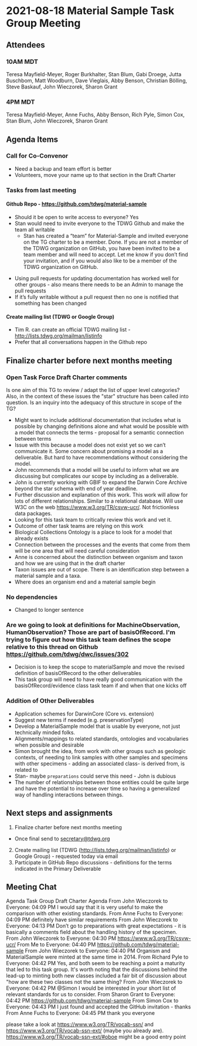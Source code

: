 # 2021-08-18 Material Sample Task Group Meeting
## Attendees
### 10AM MDT
Teresa Mayfield-Meyer, Roger Burkhalter, Stan Blum, Gabi Droege, Jutta Buschbom, Matt Woodburn, Dave Vieglais, Abby Benson, Christian Bölling, Steve Baskauf, John Wieczorek, Sharon Grant 
### 4PM MDT
Teresa Mayfield-Meyer, Anne Fuchs, Abby Benson, Rich Pyle, Simon Cox, Stan Blum, John Wieczorek, Sharon Grant
## Agenda Items
### Call for Co-Convenor
 - Need a backup and team effort is better
 - Volunteers, move your name up to that section in the Draft Charter
### Tasks from last meeting
#### Github Repo - https://github.com/tdwg/material-sample
* Should it be open to write access to everyone? Yes
* Stan would need to invite everyone to the TDWG Github and make the team all writable
    * Stan has created a “team” for Material-Sample and invited everyone on the TG charter to be a member. Done.  If you are not a member of the TDWG organization on GitHub, you have been invited to be a team member and will need to accept.  Let me know if you don’t find your invitation, and if you would also like to be a member of the TDWG organization on GitHub. 
 - Using pull requests for updating documentation has worked well for other groups - also means there needs to be an Admin to manage the pull requests
 - If it’s fully writable without a pull request then no one is notified that something has been changed
#### Create mailing list (TDWG or Google Group)
 - Tim R. can create an official TDWG mailing list - http://lists.tdwg.org/mailman/listinfo
 - Prefer that all conversations happen in the Github repo
## Finalize charter before next months meeting
### Open Task Force Draft Charter comments
Is one aim of this TG to review / adapt the list of upper level categories? Also, in the context of these issues the "star" structure has been called into question. Is an inquiry into the adequacy of this structure in scope of the TG?
 - Might want to include additional documentation that includes what is possible by changing definitions alone and what would be possible with a model that connects the terms - proposal for a semantic connection between terms
 - Issue with this because a model does not exist yet so we can’t communicate it. Some concern about promising a model as a deliverable. But hard to have recommendations without considering the model.
 - John recommends that a model will be useful to inform what we are discussing but complicates our scope by including as a deliverable.
 - John is currently working with GBIF to expand the Darwin Core Archive beyond the star schema with end of year deadline.
 - Further discussion and explanation of this work. This work will allow for lots of different relationships. Similar to a relational database. Will use W3C on the web https://www.w3.org/TR/csvw-ucr/. Not frictionless data packages.
 - Looking for this task team to critically review this work and vet it.
 - Outcome of other task teams are relying on this work
 - Biological Collections Ontology is a place to look for a model that already exists
 - Connection between the processes and the events that come from them will be one area that will need careful consideration
 - Anne is concerned about the distinction between organism and taxon and how we are using that in the draft charter
 - Taxon issues are out of scope. There is an identification step between a material sample and a taxa.
 - Where does an organism end and a material sample begin
### No dependencies
 - Changed to longer sentence
### Are we going to look at definitions for MachineObservation, HumanObservation? Those are part of basisOfRecord. I'm trying to figure out how this task team defines the scope relative to this thread on Github https://github.com/tdwg/dwc/issues/302
 - Decision is to keep the scope to materialSample and move the revised definition of basisOfRecord to the other deliverables
 - This task group will need to have really good communication with the basisOfRecord/evidence class task team if and when that one kicks off
### Addition of Other Deliverables
 - Application schemes for DarwinCore (Core vs. extension)
 - Suggest new terms if needed (e.g. preservationType)
 - Develop a MaterialSample model that is usable by everyone, not just technically minded folks.
 - Alignments/mappings to related standards, ontologies and vocabularies when possible and desirable
 - Simon brought the idea, from work with other groups such as geologic contexts, of needing to link samples with other samples and specimens with other specimens - adding an associated class- is derived from, is related to
 - Stan- maybe `preparations` could serve this need - John is dubious
 - The number of relationships between those entities could be quite large and have the potential to increase over time so having a generalized way of handling interactions between things.
## Next steps and assignments
1. Finalize charter before next months meeting
 - Once final send to secretary@tdwg.org
2. Create mailing list (TDWG (http://lists.tdwg.org/mailman/listinfo)  or Google Group) - requested today via email
3. Participate in GitHub Repo discussions - definitions for the terms indicated in the Primary Deliverable
## Meeting Chat
Agenda 
Task Group Draft Charter 
Agenda 
From John Wieczorek to Everyone:  04:09 PM
I would say that it is very useful to make the comparison with other existing standards.
From Anne Fuchs to Everyone:  04:09 PM
definitely have similar requirements
From John Wieczorek to Everyone:  04:13 PM
Don’t go to preparations with great expectations - it is basically a comments field about the handling history of the specimen.
From John Wieczorek to Everyone:  04:30 PM
https://www.w3.org/TR/csvw-ucr/
From Me to Everyone:  04:40 PM
https://github.com/tdwg/material-sample
From John Wieczorek to Everyone:  04:40 PM
Organism and MaterialSample were minted at the same time in 2014.
From Richard Pyle to Everyone:  04:42 PM
Yes, and both seem to be reaching a point a maturity that led to this task group.  It's worth noting that the discussions behind the lead-up to minting both new classes included a fair bit of discussion about "how are these two classes not the same thing?
From John Wieczorek to Everyone:  04:42 PM
@Simon I would be interested in your short list of relevant standards for us to consider.
From Sharon Grant to Everyone:  04:42 PM
https://github.com/tdwg/material-sample
From Simon Cox to Everyone:  04:43 PM
I just found and accepted the GitHub invitation - thanks
From Anne Fuchs to Everyone:  04:45 PM
thank you everyone

please take a look at https://www.w3.org/TR/vocab-ssn/ and https://www.w3.org/TR/vocab-ssn-ext/ (maybe you already are). https://www.w3.org/TR/vocab-ssn-ext/#oboe might be a good entry point
